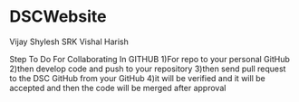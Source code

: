 # DSCWebsite
Vijay Shylesh SRK Vishal Harish

Step To Do For Collaborating In GITHUB 
1)For repo to your personal GitHub
2)then develop code and push to your repository
3)then send pull request to the DSC GitHub from your GitHub
4)it will be verified and it will be accepted and then the code will be merged after approval
